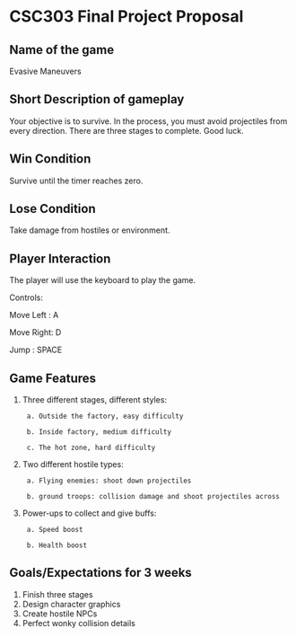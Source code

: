 # CSC303 Final Project Proposal


## Name of the game

Evasive Maneuvers

## Short Description of gameplay

Your objective is to survive. In the process, you must avoid projectiles from every direction. 
There are three stages to complete. Good luck.

## Win Condition

Survive until the timer reaches zero.

## Lose Condition

Take damage from hostiles or environment.

## Player Interaction

The player will use the keyboard to play the game. 

Controls:

Move Left : A

Move Right: D

Jump      : SPACE

## Game Features

1. Three different stages, different styles:
  
  
        a. Outside the factory, easy difficulty
  
        b. Inside factory, medium difficulty 
  
        c. The hot zone, hard difficulty
  
  
2. Two different hostile types:


        a. Flying enemies: shoot down projectiles
  
        b. ground troops: collision damage and shoot projectiles across


3. Power-ups to collect and give buffs:


        a. Speed boost
  
        b. Health boost


## Goals/Expectations for 3 weeks

1. Finish three stages
2. Design character graphics
3. Create hostile NPCs
4. Perfect wonky collision details
